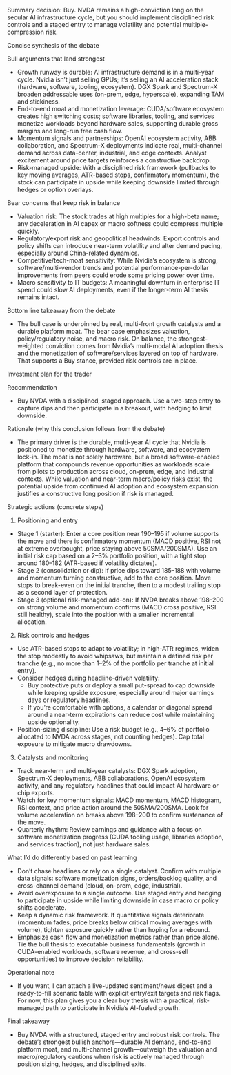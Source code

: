Summary decision: Buy. NVDA remains a high-conviction long on the secular AI infrastructure cycle, but you should implement disciplined risk controls and a staged entry to manage volatility and potential multiple-compression risk.

Concise synthesis of the debate

Bull arguments that land strongest
- Growth runway is durable: AI infrastructure demand is in a multi-year cycle. Nvidia isn’t just selling GPUs; it’s selling an AI acceleration stack (hardware, software, tooling, ecosystem). DGX Spark and Spectrum-X broaden addressable uses (on-prem, edge, hyperscale), expanding TAM and stickiness.
- End-to-end moat and monetization leverage: CUDA/software ecosystem creates high switching costs; software libraries, tooling, and services monetize workloads beyond hardware sales, supporting durable gross margins and long-run free cash flow.
- Momentum signals and partnerships: OpenAI ecosystem activity, ABB collaboration, and Spectrum-X deployments indicate real, multi-channel demand across data-center, industrial, and edge contexts. Analyst excitement around price targets reinforces a constructive backdrop.
- Risk-managed upside: With a disciplined risk framework (pullbacks to key moving averages, ATR-based stops, confirmatory momentum), the stock can participate in upside while keeping downside limited through hedges or option overlays.

Bear concerns that keep risk in balance
- Valuation risk: The stock trades at high multiples for a high-beta name; any deceleration in AI capex or macro softness could compress multiple quickly.
- Regulatory/export risk and geopolitical headwinds: Export controls and policy shifts can introduce near-term volatility and alter demand pacing, especially around China-related dynamics.
- Competitive/tech-moat sensitivity: While Nvidia’s ecosystem is strong, software/multi-vendor trends and potential performance-per-dollar improvements from peers could erode some pricing power over time.
- Macro sensitivity to IT budgets: A meaningful downturn in enterprise IT spend could slow AI deployments, even if the longer-term AI thesis remains intact.

Bottom line takeaway from the debate
- The bull case is underpinned by real, multi-front growth catalysts and a durable platform moat. The bear case emphasizes valuation, policy/regulatory noise, and macro risk. On balance, the strongest-weighted conviction comes from Nvidia’s multi-modal AI adoption thesis and the monetization of software/services layered on top of hardware. That supports a Buy stance, provided risk controls are in place.

Investment plan for the trader

Recommendation
- Buy NVDA with a disciplined, staged approach. Use a two-step entry to capture dips and then participate in a breakout, with hedging to limit downside.

Rationale (why this conclusion follows from the debate)
- The primary driver is the durable, multi-year AI cycle that Nvidia is positioned to monetize through hardware, software, and ecosystem lock-in. The moat is not solely hardware, but a broad software-enabled platform that compounds revenue opportunities as workloads scale from pilots to production across cloud, on-prem, edge, and industrial contexts. While valuation and near-term macro/policy risks exist, the potential upside from continued AI adoption and ecosystem expansion justifies a constructive long position if risk is managed.

Strategic actions (concrete steps)
1) Positioning and entry
- Stage 1 (starter): Enter a core position near 190–195 if volume supports the move and there is confirmatory momentum (MACD positive, RSI not at extreme overbought, price staying above 50SMA/200SMA). Use an initial risk cap based on a 2–3% portfolio position, with a tight stop around 180–182 (ATR-based if volatility dictates).
- Stage 2 (consolidation or dip): If price dips toward 185–188 with volume and momentum turning constructive, add to the core position. Move stops to break-even on the initial tranche, then to a modest trailing stop as a second layer of protection.
- Stage 3 (optional risk-managed add-on): If NVDA breaks above 198–200 on strong volume and momentum confirms (MACD cross positive, RSI still healthy), scale into the position with a smaller incremental allocation.

2) Risk controls and hedges
- Use ATR-based stops to adapt to volatility; in high-ATR regimes, widen the stop modestly to avoid whipsaws, but maintain a defined risk per tranche (e.g., no more than 1–2% of the portfolio per tranche at initial entry).
- Consider hedges during headline-driven volatility:
  - Buy protective puts or deploy a small put-spread to cap downside while keeping upside exposure, especially around major earnings days or regulatory headlines.
  - If you’re comfortable with options, a calendar or diagonal spread around a near-term expirations can reduce cost while maintaining upside optionality.
- Position-sizing discipline: Use a risk budget (e.g., 4–6% of portfolio allocated to NVDA across stages, not counting hedges). Cap total exposure to mitigate macro drawdowns.

3) Catalysts and monitoring
- Track near-term and multi-year catalysts: DGX Spark adoption, Spectrum-X deployments, ABB collaborations, OpenAI ecosystem activity, and any regulatory headlines that could impact AI hardware or chip exports.
- Watch for key momentum signals: MACD momentum, MACD histogram, RSI context, and price action around the 50SMA/200SMA. Look for volume acceleration on breaks above 198–200 to confirm sustenance of the move.
- Quarterly rhythm: Review earnings and guidance with a focus on software monetization progress (CUDA tooling usage, libraries adoption, and services traction), not just hardware sales.

What I’d do differently based on past learning
- Don’t chase headlines or rely on a single catalyst. Confirm with multiple data signals: software monetization signs, orders/backlog quality, and cross-channel demand (cloud, on-prem, edge, industrial).
- Avoid overexposure to a single outcome. Use staged entry and hedging to participate in upside while limiting downside in case macro or policy shifts accelerate.
- Keep a dynamic risk framework. If quantitative signals deteriorate (momentum fades, price breaks below critical moving averages with volume), tighten exposure quickly rather than hoping for a rebound.
- Emphasize cash flow and monetization metrics rather than price alone. Tie the bull thesis to executable business fundamentals (growth in CUDA-enabled workloads, software revenue, and cross-sell opportunities) to improve decision reliability.

Operational note
- If you want, I can attach a live-updated sentiment/news digest and a ready-to-fill scenario table with explicit entry/exit targets and risk flags. For now, this plan gives you a clear buy thesis with a practical, risk-managed path to participate in Nvidia’s AI-fueled growth.

Final takeaway
- Buy NVDA with a structured, staged entry and robust risk controls. The debate’s strongest bullish anchors—durable AI demand, end-to-end platform moat, and multi-channel growth—outweigh the valuation and macro/regulatory cautions when risk is actively managed through position sizing, hedges, and disciplined exits.